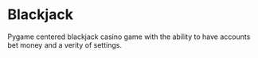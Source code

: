 # Blackjack
Pygame centered blackjack casino game with the ability to have accounts bet money and a verity of settings. 
